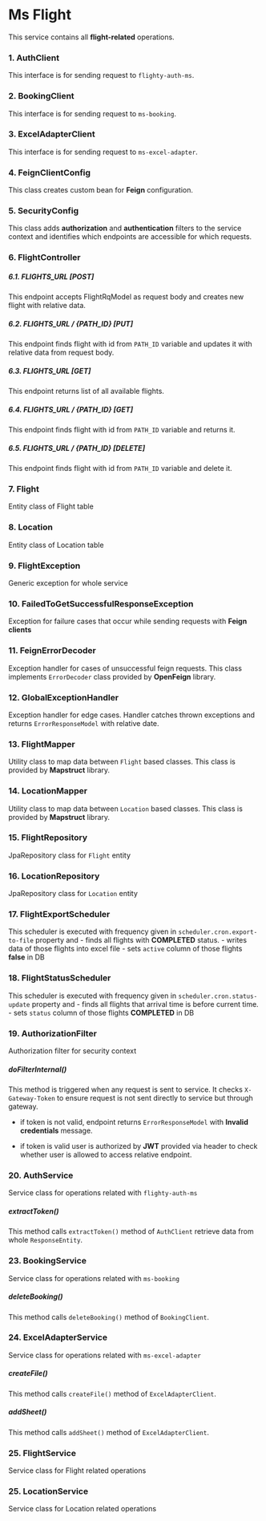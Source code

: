 <h1>Ms Flight</h1>

<p>
This service contains all <strong>flight-related</strong> operations.
</p>

<h3>1. AuthClient</h3>
<p>
This interface is for sending request to <code>flighty-auth-ms</code>.
</p>

<h3>2. BookingClient</h3>
<p>
This interface is for sending request to <code>ms-booking</code>.
</p>

<h3>3. ExcelAdapterClient</h3>
<p>
This interface is for sending request to <code>ms-excel-adapter</code>.
</p>


<h3>4. FeignClientConfig</h3>
<p>
This class creates custom bean for <strong>Feign</strong> configuration.
</p>

<h3>5. SecurityConfig</h3>
<p>
This class adds <strong>authorization</strong> and <strong>authentication</strong> filters to the service context 
and identifies which endpoints are accessible for which requests.
</p>

<h3>6. FlightController</h3>
<h5>6.1. FLIGHTS_URL [POST]</h5>
<p>
This endpoint accepts FlightRqModel as request body and creates new flight with relative data.
</p>

<h5>6.2. FLIGHTS_URL / {PATH_ID} [PUT]</h5>
<p>
This endpoint finds flight with id from <code>PATH_ID</code> variable and updates it with relative data from request 
body.
</p>

<h5>6.3. FLIGHTS_URL [GET]</h5>
<p>
This endpoint returns list of all available flights.
</p>

<h5>6.4. FLIGHTS_URL / {PATH_ID} [GET]</h5>
<p>
This endpoint finds flight with id from <code>PATH_ID</code> variable and returns it.
</p>

<h5>6.5. FLIGHTS_URL / {PATH_ID} [DELETE]</h5>
<p>
This endpoint finds flight with id from <code>PATH_ID</code> variable and delete it.
</p>

<h3>7. Flight</h3>
<p>Entity class of Flight table</p>

<h3>8. Location</h3>
<p>Entity class of Location table</p>

<h3>9. FlightException</h3>
<p>
Generic exception for whole service
</p>

<h3>10. FailedToGetSuccessfulResponseException</h3>
<p>
Exception for failure cases that occur while sending requests with <strong>Feign clients</strong>
</p>

<h3>11. FeignErrorDecoder</h3>
<p>
Exception handler for cases of unsuccessful feign requests. This class implements <code>ErrorDecoder</code> class 
provided by <strong>OpenFeign</strong> library.
</p>

<h3>12. GlobalExceptionHandler</h3>
<p>
Exception handler for edge cases. Handler catches thrown exceptions and returns <code>ErrorResponseModel</code> with 
relative date.
</p>

<h3>13. FlightMapper </h3>
<p>
Utility class to map data between <code>Flight</code> based classes. This class is provided by 
<strong>Mapstruct</strong>  library.
</p>

<h3>14. LocationMapper </h3>
<p>
Utility class to map data between <code>Location</code> based classes. This class is provided by 
<strong>Mapstruct</strong>  library.
</p>

<h3>15. FlightRepository</h3>
<p>JpaRepository class for <code>Flight</code> entity</p>

<h3>16. LocationRepository</h3>
<p>JpaRepository class for <code>Location</code> entity</p>

<h3>17. FlightExportScheduler</h3>
<p>
This scheduler is executed with frequency given in <code>scheduler.cron.export-to-file</code> property and
- finds all flights with <strong>COMPLETED</strong> status.
- writes data of those flights into excel file
- sets <code>active</code> column of those flights <strong>false</strong> in DB
</p>

<h3>18. FlightStatusScheduler</h3>
<p>
This scheduler is executed with frequency given in <code>scheduler.cron.status-update</code> property and
- finds all flights that arrival time is before current time.
- sets <code>status</code> column of those flights <strong>COMPLETED</strong> in DB
</p>

<h3>19. AuthorizationFilter</h3>
<p>
Authorization filter for security context
</p>

<h5>doFilterInternal()</h5>
<p>
This method is triggered when any request is sent to service.
It checks <code>X-Gateway-Token</code> to ensure request is not sent directly to service but through 
gateway. 

- if token is not valid, endpoint  returns <code>ErrorResponseModel</code> with <strong>Invalid 
credentials</strong> message.

- if token is valid user is authorized by <strong>JWT</strong> provided via header to check whether user is allowed to 
  access relative endpoint.
</p>

<h3>20. AuthService</h3>
<p>Service class for operations related with <code>flighty-auth-ms</code></p>

<h5>extractToken()</h5>
<p>
This method calls <code>extractToken()</code> method of <code>AuthClient</code> retrieve data from whole 
<code>ResponseEntity</code>.
</p>

<h3>23. BookingService</h3>
<p>Service class for operations related with <code>ms-booking</code></p>

<h5>deleteBooking()</h5>
<p>
This method calls <code>deleteBooking()</code> method of <code>BookingClient</code>.
<p>

<h3>24. ExcelAdapterService</h3>
<p>Service class for operations related with <code>ms-excel-adapter</code></p>

<h5>createFile()</h5>
<p>
This method calls <code>createFile()</code> method of <code>ExcelAdapterClient</code>.
<p>

<h5>addSheet()</h5>
<p>
This method calls <code>addSheet()</code> method of <code>ExcelAdapterClient</code>.
<p>

<h3>25. FlightService</h3>
<p>Service class for Flight related operations</p>

<h3>25. LocationService</h3>
<p>Service class for Location related operations</p>
